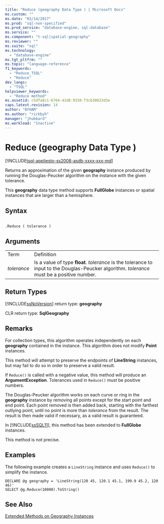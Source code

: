 ```yaml
---
title: "Reduce (geography Data Type ) | Microsoft Docs"
ms.custom: ""
ms.date: "03/14/2017"
ms.prod: "sql-non-specified"
ms.prod_service: "database-engine, sql-database"
ms.service: ""
ms.component: "t-sql|spatial-geography"
ms.reviewer: ""
ms.suite: "sql"
ms.technology: 
  - "database-engine"
ms.tgt_pltfrm: ""
ms.topic: "language-reference"
f1_keywords: 
  - "Reduce_TSQL"
  - "Reduce"
dev_langs: 
  - "TSQL"
helpviewer_keywords: 
  - "Reduce method"
ms.assetid: c5dfa8c1-6764-41d8-9150-f3cb30633d3e
caps.latest.revision: 14
author: "BYHAM"
ms.author: "rickbyh"
manager: "jhubbard"
ms.workload: "Inactive"
---
```

# Reduce (geography Data Type )
[!INCLUDE[tsql-appliesto-ss2008-asdb-xxxx-xxx-md](../../includes/tsql-appliesto-ss2008-asdb-xxxx-xxx-md.md)]

  Returns an approximation of the given **geography** instance produced by running the Douglas-Peucker algorithm on the instance with the given tolerance.  
  
 This **geography** data type method supports **FullGlobe** instances or spatial instances that are larger than a hemisphere.  
  
## Syntax  
  
```  
  
.Reduce ( tolerance )  
```  
  
## Arguments  
  
|||  
|-|-|  
|Term|Definition|  
|*tolerance*|Is a value of type **float**. *tolerance* is the tolerance to input to the Douglas-Peucker algorithm. *tolerance* must be a positive number.|  
  
## Return Types  
 [!INCLUDE[ssNoVersion](../../includes/ssnoversion-md.md)] return type: **geography**  
  
 CLR return type: **SqlGeography**  
  
## Remarks  
 For collection types, this algorithm operates independently on each **geography** contained in the instance. This algorithm does not modify **Point** instances.  
  
 This method will attempt to preserve the endpoints of **LineString** instances, but may fail to do so in order to preserve a valid result.  
  
 If `Reduce()` is called with a negative value, this method will produce an **ArgumentException**. Tolerances used in `Reduce()` must be positive numbers.  
  
 The Douglas-Peucker algorithm works on each curve or ring in the **geography** instance by removing all points except for the start point and end point. Each point removed is then added back, starting with the farthest outlying point, until no point is more than *tolerance* from the result. The result is then made valid if necessary, as a valid result is guaranteed.  
  
 In [!INCLUDE[ssSQL11](../../includes/sssql11-md.md)], this method has been extended to **FullGlobe** instances.  
  
 This method is not precise.  
  
## Examples  
 The following example creates a `LineString` instance and uses `Reduce()` to simplify the instance.  
  
```  
DECLARE @g geography = 'LineString(120 45, 120.1 45.1, 199.9 45.2, 120 46)'  
SELECT @g.Reduce(10000).ToString()  
```  
  
## See Also  
 [Extended Methods on Geography Instances](../../t-sql/spatial-geography/extended-methods-on-geography-instances.md)  
  
  
